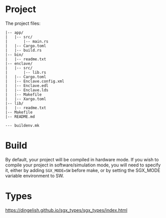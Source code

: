 # Project

The project files: 

```
|-- app/
|   |-- src/
|       |-- main.rs
|   |-- Cargo.toml
|   |-- build.rs
|-- bin/
|   |-- readme.txt
|-- enclave/
|   |-- src/
|       |-- lib.rs
|   |-- Cargo.toml
|   |-- Enclave.config.xml
|   |-- Enclave.edl
|   |-- Enclave.lds
|   |-- Makefile
|   |-- Xargo.toml
|-- lib/
|   |-- readme.txt
|-- Makefile
|-- README.md

--- buildenv.mk
```

# Build

By default, your project will be compiled in hardware mode. If you wish to compile your project in software/simulation mode, you will need to specify it, either by adding ```SGX_MODE=SW``` before make, or by setting the SGX_MODE variable environment to SW.

# Types

https://dingelish.github.io/sgx_types/sgx_types/index.html